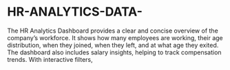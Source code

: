 # HR-ANALYTICS-DATA-
The HR Analytics Dashboard provides a clear and concise overview of the company’s workforce. It shows how many employees are working, their age distribution, when they joined, when they left, and at what age they exited. The dashboard also includes salary insights, helping to track compensation trends. With interactive filters,
